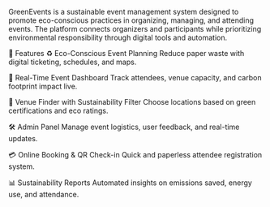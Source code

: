 GreenEvents is a sustainable event management system designed to promote eco-conscious practices in organizing, managing, and attending events. The platform connects organizers and participants while prioritizing environmental responsibility through digital tools and automation.

📌 Features
♻️ Eco-Conscious Event Planning
Reduce paper waste with digital ticketing, schedules, and maps.

🧾 Real-Time Event Dashboard
Track attendees, venue capacity, and carbon footprint impact live.

📍 Venue Finder with Sustainability Filter
Choose locations based on green certifications and eco ratings.

🛠 Admin Panel
Manage event logistics, user feedback, and real-time updates.

💳 Online Booking & QR Check-in
Quick and paperless attendee registration system.

📊 Sustainability Reports
Automated insights on emissions saved, energy use, and attendance.
